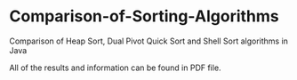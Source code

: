 # Comparison-of-Sorting-Algorithms
Comparison of Heap Sort, Dual Pivot Quick Sort and Shell Sort algorithms in Java

All of the results and information can be found in PDF file.
